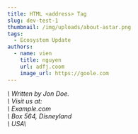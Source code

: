 ```yaml
---
title: HTML <address> Tag
slug: dev-test-1
thumbnail: /img/uploads/about-astar.png
tags:
  - Ecosystem Update
authors:
  - name: vien
    title: nguyen
    url: adfj.coom
    image_url: https://goole.com
---
```

<address>\
Written by <a href="mailto:webmaster@example.com">Jon Doe</a>.<br>\
Visit us at:<br>\
Example.com<br>\
Box 564, Disneyland<br>\
USA\
</address>